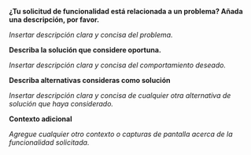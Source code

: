 **¿Tu solicitud de funcionalidad está relacionada a un problema? Añada una descripción, por favor.**

*Insertar descripción clara y concisa del problema.*

**Describa la solución que considere oportuna.**

*Insertar descripción clara y concisa del comportamiento deseado.*

**Describa alternativas consideras como solución**

*Insertar descripción clara y concisa de cualquier otra alternativa de solución que haya considerado.*

**Contexto adicional**

*Agregue cualquier otro contexto o capturas de pantalla acerca de la funcionalidad solicitada.*
